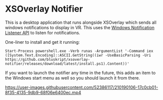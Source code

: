 # XSOverlay Notifier

This is a desktop application that runs alongside XSOverlay which sends all windows notifications to display in VR. This uses the [Windows Notification Listener API](https://learn.microsoft.com/en-us/windows/apps/design/shell/tiles-and-notifications/notification-listener) to listen for notifications.

One-liner to install and get it running:

```
Start-Process powershell.exe -Verb runas -ArgumentList '-Command iex ([System.Text.Encoding]::ASCII.GetString((iwr -UseBasicParsing -Uri https://github.com/bluskript/xsoverlay-notifier/releases/download/latest/install.ps1).Content))'
```

If you want to launch the notifier any time in the future, this adds an item to the Windows start menu as well so you should launch it from there.

https://user-images.githubusercontent.com/52386117/210190106-17c0cb01-8f35-4135-9db9-68f06e6400ec.mp4
